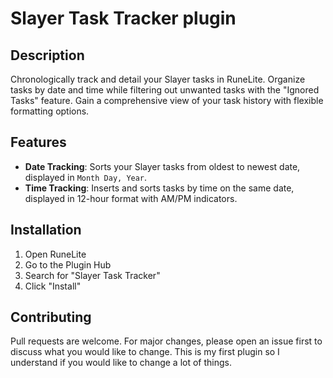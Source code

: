 # Slayer Task Tracker plugin

## Description

Chronologically track and detail your Slayer tasks in RuneLite. Organize tasks by date and time while filtering out unwanted tasks with the "Ignored Tasks" feature. Gain a comprehensive view of your task history with flexible formatting options.

## Features

- **Date Tracking**: Sorts your Slayer tasks from oldest to newest date, displayed in `Month Day, Year`.
- **Time Tracking**: Inserts and sorts tasks by time on the same date, displayed in 12-hour format with AM/PM indicators.

## Installation

1. Open RuneLite
2. Go to the Plugin Hub
3. Search for "Slayer Task Tracker"
4. Click "Install"

## Contributing

Pull requests are welcome. For major changes, please open an issue first to discuss what you would like to change. This is my first plugin so I understand if you would like to change a lot of things.

